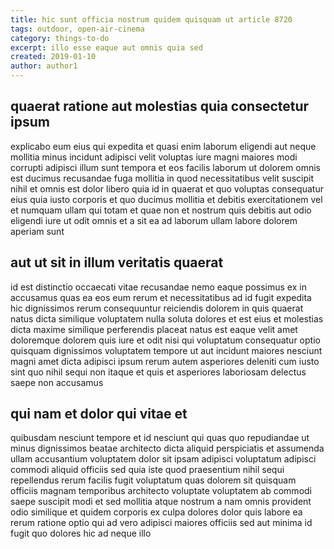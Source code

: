 ```yaml
---
title: hic sunt officia nostrum quidem quisquam ut article 8720
tags: outdoor, open-air-cinema
category: things-to-do
excerpt: illo esse eaque aut omnis quia sed
created: 2019-01-10
author: author1
---
```


## quaerat ratione aut molestias quia consectetur ipsum

explicabo eum eius qui expedita et quasi enim laborum eligendi aut neque mollitia minus incidunt adipisci velit voluptas iure magni maiores modi corrupti adipisci illum sunt tempora et eos facilis laborum ut dolorem omnis est ducimus recusandae fuga mollitia in quod necessitatibus velit suscipit nihil et omnis est dolor libero quia id in quaerat et quo voluptas consequatur eius quia iusto corporis et quo ducimus mollitia et debitis exercitationem vel et numquam ullam qui totam et quae non et nostrum quis debitis aut odio eligendi iure ut odit omnis et a sit ea ad laborum ullam labore dolorem aperiam sunt

## aut ut sit in illum veritatis quaerat

id est distinctio occaecati vitae recusandae nemo eaque possimus ex in accusamus quas ea eos eum rerum et necessitatibus ad id fugit expedita hic dignissimos rerum consequuntur reiciendis dolorem in quis quaerat natus dicta similique voluptatem nulla soluta dolores et est eius et molestias dicta maxime similique perferendis placeat natus est eaque velit amet doloremque dolorem quis iure et odit nisi qui voluptatum consequatur optio quisquam dignissimos voluptatem tempore ut aut incidunt maiores nesciunt magni amet dicta adipisci ipsum rerum autem asperiores deleniti cum iusto sint quo nihil sequi non itaque et quis et asperiores laboriosam delectus saepe non accusamus

## qui nam et dolor qui vitae et

quibusdam nesciunt tempore et id nesciunt qui quas quo repudiandae ut minus dignissimos beatae architecto dicta aliquid perspiciatis et assumenda ullam accusantium voluptatem dolor sit ipsam adipisci voluptatum adipisci commodi aliquid officiis sed quia iste quod praesentium nihil sequi repellendus rerum facilis fugit voluptatum quas dolorem sit quisquam officiis magnam temporibus architecto voluptate voluptatem ab commodi saepe suscipit modi et sed mollitia atque nostrum a nam omnis provident odio similique et quidem corporis ex culpa dolores dolor quis labore ea rerum ratione optio qui ad vero adipisci maiores officiis sed aut minima id fugit quo dolores hic ad neque illo
